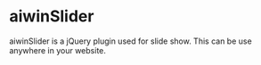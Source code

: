 aiwinSlider
===========

aiwinSlider is a jQuery plugin used for slide show. This can be use anywhere in your website.
